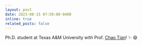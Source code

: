 ```yaml
---
layout: post
date: 2023-08-15 07:59:00-0400
inline: true
related_posts: false
---
```


Ph.D. student at Texas A&M University with Prof. <a href="https://tiangroup.engr.tamu.edu">Chao Tian</a>! :sparkles: :smile:
